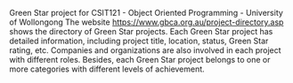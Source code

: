 Green Star project for CSIT121 - Object Oriented Programming - University of Wollongong
The website https://www.gbca.org.au/project-directory.asp shows the directory of Green Star
projects. Each Green Star project has detailed information, including project title,
location, status, Green Star rating, etc. Companies and organizations are also involved in each project
with different roles. Besides, each Green Star project belongs to one or more categories with different
levels of achievement.
